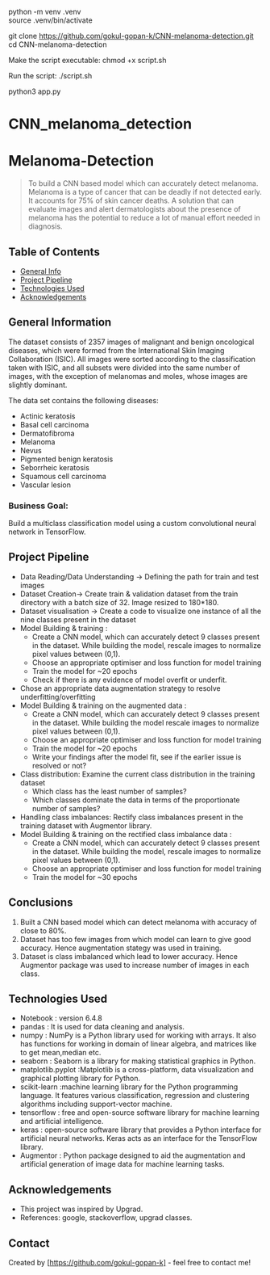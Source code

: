 python -m venv .venv   
source .venv/bin/activate

git clone https://github.com/gokul-gopan-k/CNN-melanoma-detection.git
cd CNN-melanoma-detection

Make the script executable:
chmod +x script.sh

Run the script:
./script.sh

python3 app.py






# CNN_melanoma_detection
# Melanoma-Detection

> To build a CNN based model which can accurately detect melanoma. Melanoma is a type of cancer that can be deadly if not detected early. It accounts for 75% of skin cancer deaths. A solution that can evaluate images and alert dermatologists about the presence of melanoma has the potential to reduce a lot of manual effort needed in diagnosis.
 
## Table of Contents
* [General Info](#general-information)
* [Project Pipeline](#project-pipeline)
* [Technologies Used](#technologies-used)
* [Acknowledgements](#acknowledgements)


## General Information

The dataset consists of 2357 images of malignant and benign oncological diseases, which were formed from the International Skin Imaging Collaboration (ISIC). All images were sorted according to the classification taken with ISIC, and all subsets were divided into the same number of images, with the exception of melanomas and moles, whose images are slightly dominant.


The data set contains the following diseases:

* Actinic keratosis
* Basal cell carcinoma
* Dermatofibroma
* Melanoma
* Nevus
* Pigmented benign keratosis
* Seborrheic keratosis
* Squamous cell carcinoma
* Vascular lesion

### Business Goal:

Build a multiclass classification model using a custom convolutional neural network in TensorFlow. 


## Project Pipeline
- Data Reading/Data Understanding → Defining the path for train and test images 
- Dataset Creation→ Create train & validation dataset from the train directory with a batch size of 32. Image resized to 180*180.
- Dataset visualisation → Create a code to visualize one instance of all the nine classes present in the dataset 
- Model Building & training : 
  - Create a CNN model, which can accurately detect 9 classes present in the dataset. While building the model, rescale images to normalize pixel values between (0,1).
  - Choose an appropriate optimiser and loss function for model training
  - Train the model for ~20 epochs
  - Check if there is any evidence of model overfit or underfit.
- Chose an appropriate data augmentation strategy to resolve underfitting/overfitting 
- Model Building & training on the augmented data :
  - Create a CNN model, which can accurately detect 9 classes present in the dataset. While building the model rescale images to normalize pixel values between (0,1).
  - Choose an appropriate optimiser and loss function for model training
  - Train the model for ~20 epochs
  - Write your findings after the model fit, see if the earlier issue is resolved or not?
- Class distribution: Examine the current class distribution in the training dataset 
  - Which class has the least number of samples?
  - Which classes dominate the data in terms of the proportionate number of samples?
- Handling class imbalances: Rectify class imbalances present in the training dataset with Augmentor library.
- Model Building & training on the rectified class imbalance data :
  - Create a CNN model, which can accurately detect 9 classes present in the dataset. While building the model, rescale images to normalize pixel values between (0,1).
  - Choose an appropriate optimiser and loss function for model training
  - Train the model for ~30 epochs


## Conclusions
1) Built a CNN based model which can detect melanoma with accuracy of close to 80%.
2) Dataset has too few images from which model can learn to give good accuracy. Hence augmentation stategy was used in training.
3) Dataset is class imbalanced which lead to lower accuracy. Hence Augmentor package was used to increase number of images in each class.


## Technologies Used
- Notebook : version 6.4.8
- pandas : It is used for data cleaning and analysis. 
- numpy : NumPy is a Python library used for working with arrays. It also has functions for working in domain of linear algebra, and matrices like to get mean,median etc. 
- seaborn : Seaborn is a library for making statistical graphics in Python.
- matplotlib.pyplot :Matplotlib is a cross-platform, data visualization and graphical plotting library for Python.
- scikit-learn :machine learning library for the Python programming language. It features various classification, regression and clustering algorithms including support-vector machine.
- tensorflow :  free and open-source software library for machine learning and artificial intelligence.
- keras :  open-source software library that provides a Python interface for artificial neural networks. Keras acts as an interface for the TensorFlow library.
- Augmentor :  Python package designed to aid the augmentation and artificial generation of image data for machine learning tasks.

## Acknowledgements
- This project was inspired by Upgrad.
- References: google, stackoverflow, upgrad classes.


## Contact
Created by [https://github.com/gokul-gopan-k] - feel free to contact me!

